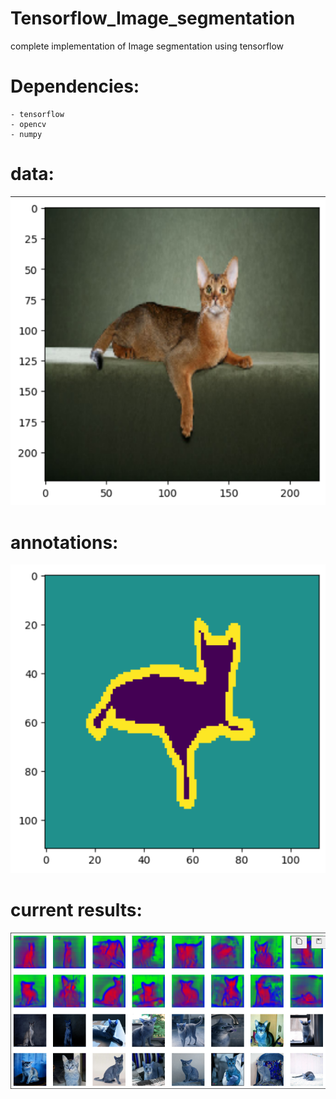 # Tensorflow_Image_segmentation
complete implementation of Image segmentation using tensorflow


# Dependencies:
    - tensorflow
    - opencv
    - numpy

# data:
![data](https://github.com/Prajesh7/Tensorflow_Image_segmentation/blob/main/data.png)

# annotations:
![annotation](https://github.com/Prajesh7/Tensorflow_Image_segmentation/blob/main/annot.png)

# current results:
![results](https://github.com/Prajesh7/Tensorflow_Image_segmentation/blob/main/results.png)

